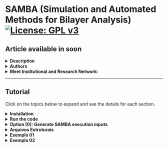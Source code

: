 # SAMBA (Simulation and Automated Methods for Bilayer Analysis) [![License: GPL v3](https://img.shields.io/badge/License-GPLv3-blue.svg)](https://www.gnu.org/licenses/gpl-3.0)
## Article available in soon

<details>
<summary><strong>Description</strong></summary>

SAMBA is an open-source Python 3 code capable of:
- Automating the generation of twisted homo- and heterobilayers using the coincidence lattice method, ensuring low lattice mismatch and a wide variety of twist angles.
- Automating DFT calculations via the VASP code in a high-throughput approach, including the creation of input files for different types of DFT calculations, along with a customized execution job.
- Analyzing and extracting results, producing high-quality plots (via the VASProcar code) of various structural and electronic properties, as well as storing the data in JSON files.

<img src="etc/figures/logo.png">

</details>

<details>
<summary><strong>Authors</strong></summary>
  
- Augusto de Lelis Araújo ([ORCID](https://orcid.org/0000-0002-6835-6113))
- Adalberto Fazzio ([ORCID](https://orcid.org/0000-0001-5384-7676))
- Felipe Castro de Lima ([ORCID](https://orcid.org/0000-0002-2937-2620))
- Pedro Henrique Sophia ([ORCID](https://orcid.org/0009-0007-5428-0596))

</details>

<details>
<summary><strong>Meet Institutional and Research Network:</strong></summary>
  
- Ilum - School of Science [link](https://ilum.cnpem.br/en/)
- CNPEM - The Brazilian Center for Research in Energy and Materials [link](https://cnpem.br/en/)
- INCT - Materials Informatics [link](https://inct-mi.pesquisa.ufabc.edu.br/)
- midb.cloud database [link](https://midb.cloud/)

<img src="etc/figures/institucional.png">

</details>

-------------------------------

## Tutorial
Click on the topics below to expand and see the details for each section.

<details>
<summary><strong>Installation</strong></summary>

The latest version of SAMBA code can be installed using the Python Package Index via the **command below**, while the source code is available for download via the [link](https://pypi.org/project/SAMBA-ilum/).  
```bash
pip install samba_ilum
```

**Requirements:** Make sure you have the following requirements
- Linux or Windows environment for bilayer generation
- Linux environment for high-throughput DFT (requires VASPkit installed)
- Python 3.8+
- Python virtual environment is recommended (`venv` or `conda`)
- Pseudopotential files for high-throughput DFT (The VASP terms of use do not allow redistributing, publishing, or sharing the POTCAR files)

During the installation, SAMBA checks the existence of the following Python modules:
- vasprocar [link](https://pypi.org/project/vasprocar/)
- pymatgen [link](https://pypi.org/project/pymatgen/)
- scipy [link](https://pypi.org/project/scipy/)
- numpy [link](https://pypi.org/project/numpy/)
- matplotlib [link](https://pypi.org/project/matplotlib/)
- plotly [link](https://pypi.org/project/plotly/)

</details>

<details>
<summary><strong>Run the code</strong></summary>
  
For run the code, the user must use the command below in the work directory.
```bash
python -m samba_ilum
```
or
```bash
python3 -m samba_ilum
```

When running the code, the following screen is shown to the user.

```text
=============================================================
SAMBA_ilum v1.0.0.510 Copyright (C) 2025 --------------------
Adalberto Fazzio's research group (Ilum|CNPEM)
Author: Augusto de Lelis Araujo -----------------------------
=============================================================
   _____ ___    __  _______  ___       _ __
  / ___//   |  /  |/  / __ )/   |     (_) /_  ______ ___
  \__ \/ /| | / /|_/ / __  / /| |    / / / / / / __ `___\
 ___/ / ___ |/ /  / / /_/ / ___ |   / / / /_/ / / / / / /
/____/_/  |_/_/  /_/_____/_/  |_|  /_/_/\__,_/_/ /_/ /_/
Simulation and Automated Methods for Bilayer Analysis v1.0.0.510

######################################################################
# What do you want to run? ===========================================
# ====================================================================
# [0] Generate SAMBA execution inputs
# --------------------------------------------------------------------
# [1] Heterostructure Generator
# [2] WorkFlow: High Throughput DFT (inputs + job)
# --------------------------------------------------------------------
# [3] Customize internal WorkFlow inputs (INPUTS folder)
######################################################################
```

- **Option [0]** provides the input files for the Bilayer Generator and the High-throughput DFT module, allowing the user to configure and customize the calculations to be performed.
- **Option [1]** runs the Bilayer Generator, where the selected monolayers are combined to generate bilayers for different twist angles.
- **Option [2]** runs the High-throughput DFT module, where the POSCAR files of the structures selected by the user (not limited to the bilayers obtained in option [1]) are analyzed in order to generate input files for different types of structural and electronic calculations using the VASP DFT package, along with the corresponding job submission script.
- **Option [4]** provides the default input files to be used with VASP, which the user can freely modify to further personalize or specialize the calculations according to their preferences.

The following sections provide a more detailed explanation of each option.

</details>

<details>
<summary><strong>Option [0]: Generate SAMBA execution inputs</strong></summary>

This option generates the following input files for the SAMBA code:
```text
SAMBA_HeteroStructure.input
SAMBA_WorkFlow.input
```
-----------------------------------

    <details>
    <summary><strong>SAMBA_HeteroStructure.input</strong></summary>

        <details>
        <summary><strong>Sample file</strong></summary>

        ```text
        # SAMBA Copyright (C) 2025 - Closed source

        #=========================================================================================================================
        # Important notes !!! ====================================================================================================
        #=========================================================================================================================
        # Use only 2D lattices whose vectors (A1,A2) lie in the KxKy plane, and whose vector A3 lies in the z-axis direction -----
        # A1 = (A1x, A1y, 0.0)  |  A2 = (A2x, A2y, 0.0)  |  A3 = (0.0, 0.0, A3z)
        #-------------------------------------------------------------------------------------------------------------------------
        # Use a 2D unit cell for each material, non-unit cells limit the number of structures generated, in addition to introducing
        # "slowness" in the code execution ---------------------------------------------------------------------------------------
        #=========================================================================================================================

        #=========================================================================================================================
        # Tuning parameters: =====================================================================================================
        #=========================================================================================================================
        dir_o = 'Structures'                   # Heterostructures Output Directory
        dir_poscar = 'POSCAR'                  # Location directory of POSCAR files to be used

        #=============================================================================================================
        # Enable or Disable code execution in Loop: functional only to generate bilayers (n_Lattice = 2) =============
        #=============================================================================================================
        loop_ht = 0                            # [0] Disables; [1] Enables the loop, generating heterostructures for all combinations of
                                       #                                    POSCAR files contained in the "dir_poscar" directory
        #===============================================================
        # Parameters if the loop is Disabled ===========================
        #===============================================================
        if (loop_ht == 0):
           n_Lattice = 2                       # number of materials to be stacked, use 2 or 3.
           Lattice1  = 'C2.vasp'               # 1st Material "Substrate: Material initially kept fixed
           Lattice2  = 'hBN.vasp'              # 2nd Material "Material to be deposited on the Substrate"
           Lattice3  = 'SnTe.vasp'             # 3rd Material "Material to be deposited on the 2nd Material"

        #===============================================================
        # Other parameters =============================================
        #===============================================================
        separacao1 = 3.00                      # Separation distance (in Angs.) between the 1st and 2nd material.
        separacao2 = 3.00                      # Separation distance (in Angs.) between the 2nd and 3rd material.
        vacuum     = 15.0                      # Vacuum (in Angs.) to be introduced into the Heterostructure cell.
        #----------------------------------
        cell_fator = [10, 10]                  # Multiplication factor of the unit cell as a function of vectors A1, A2.
                                               # Note: Very high values ​​can lead to excessive code slowness.
        #----------------------------------
        crit_mod_vector  = 3                   # Percentage variation % of the module between the vectors (A and B) of the lattices: A1_with_A2 and B1_with_B2
        crit_distorc_lattice = 3               # Percentage variation % of the module between the vectors (A and B) of the same lattice: A1_with_B1 and A2_with_B2
        crit_angle_perc = 2                    # Percentage variation % of the angle formed between the vectors (A and B) of the lattices: Theta1_with_Theta2
        crit_angle_diff = 2                    # Variation (in module) of the angle in degrees (º) formed between the vectors (A and B) of the lattices: Theta1_with_Theta2
        crit_area = 5                          # Percentage variation % of the area of ​​the lattices that will make up the Heterostructure: Area1_with_Area2
        #----------------------------------
        ions_crit_i = 1                        # Criterion for the minimum number of atoms allowed in the Heterostructure.
        ions_crit_f = 100                      # Criterion for the maximum number of atoms allowed in the Heterostructure.
                                               # Note: When looping many structures, I advise sweeping small ranges of ions for example: (1, 10); (10, 20); (50,60)
        #----------------------------------
                                                # By default we will always have: angle > 0.0 and angle < 180.0
        angle_min = 15.0                       # Minimum opening angle between vectors A1 and A2
        angle_max = 165.0                      # Maximum opening angle between vectors A1 and A2
        #----------------------------------
        mismatch_type = 0                      # Applied deformation: [0] Distributed proportionally among the materials
                                               #                      [1], [2] or [3] keeps the 1st, 2nd or 3rd material fixed, deforming the others.
        #----------------------------------    
        rot_angle_calc = 'center_cell'         # 'center_cell', 'A1' or 'A2': Vector with respect to which the rotation angle between the materials is calculated  
        #----------------------------------
        ```
         
        </details>
      
    </details>

-----------------------------------

   <details>
   <summary><strong>SAMBA_WorkFlow.input</strong></summary>
   </details>
   
-----------------------------------

</details>
































<details>
<summary><strong>Arquivos Estruturais</strong></summary>

### Formatos Suportados
O código utiliza arquivos no formato `POSCAR` (usado pelo VASP) ou `.xyz` para ler as coordenadas atômicas iniciais. A estrutura do arquivo deve seguir o padrão convencional.

**Exemplo de estrutura de diretório:**

</details>




<details>
<summary><strong>Exemplo 01</strong></summary>

### Formatos Suportados
O código utiliza arquivos no formato `POSCAR` (usado pelo VASP) ou `.xyz` para ler as coordenadas atômicas iniciais. A estrutura do arquivo deve seguir o padrão convencional.

**Exemplo de estrutura de diretório:**

</details>






<details>
<summary><strong>Exemplo 02</strong></summary>

### Formatos Suportados
O código utiliza arquivos no formato `POSCAR` (usado pelo VASP) ou `.xyz` para ler as coordenadas atômicas iniciais. A estrutura do arquivo deve seguir o padrão convencional.

**Exemplo de estrutura de diretório:**

</details>
